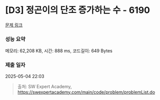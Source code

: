 # [D3] 정곤이의 단조 증가하는 수 - 6190 

[문제 링크](https://swexpertacademy.com/main/code/problem/problemDetail.do?contestProbId=AWcPjEuKAFgDFAU4) 

### 성능 요약

메모리: 62,208 KB, 시간: 888 ms, 코드길이: 649 Bytes

### 제출 일자

2025-05-04 22:03



> 출처: SW Expert Academy, https://swexpertacademy.com/main/code/problem/problemList.do